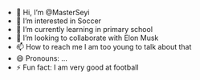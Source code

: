 - 👋 Hi, I’m @MasterSeyi
- 👀 I’m interested in Soccer
- 🌱 I’m currently learning in primary school
- 💞️ I’m looking to collaborate with Elon Musk
- 📫 How to reach me I am too young to talk about that
- 😄 Pronouns: ...
- ⚡ Fun fact: I am very good at football

<!---
MasterSeyi/MasterSeyi is a ✨ special ✨ repository because its `README.md` (this file) appears on your GitHub profile.
You can click the Preview link to take a look at your changes.
--->

